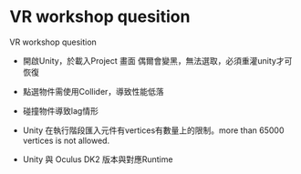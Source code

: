 # VR workshop quesition
VR workshop quesition

- 開啟Unity，於載入Project 畫面 偶爾會變黑，無法選取，必須重灌unity才可恢復

- 點選物件需使用Collider，導致性能低落

- 碰撞物件導致lag情形

- Unity 在執行階段匯入元件有vertices有數量上的限制。more than 65000 vertices is not allowed.

- Unity 與 Oculus DK2 版本與對應Runtime

